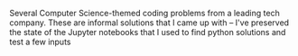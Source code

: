 Several Computer Science-themed coding problems from a leading tech company.  These are informal solutions that I came up with – I've preserved the state of the Jupyter notebooks that I used to find python solutions and test a few inputs
